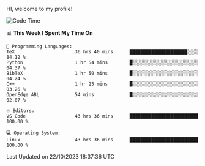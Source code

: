 HI, welcome to my profile!
<!--START_SECTION:waka-->
![Code Time](http://img.shields.io/badge/Code%20Time-1%2C727%20hrs%208%20mins-blue)

📊 **This Week I Spent My Time On** 

```text
💬 Programming Languages: 
TeX                      36 hrs 40 mins      █████████████████████░░░░   84.12 % 
Python                   1 hr 54 mins        █░░░░░░░░░░░░░░░░░░░░░░░░   04.37 % 
BibTeX                   1 hr 50 mins        █░░░░░░░░░░░░░░░░░░░░░░░░   04.24 % 
C++                      1 hr 25 mins        █░░░░░░░░░░░░░░░░░░░░░░░░   03.26 % 
OpenEdge ABL             54 mins             █░░░░░░░░░░░░░░░░░░░░░░░░   02.07 % 

🔥 Editors: 
VS Code                  43 hrs 36 mins      █████████████████████████   100.00 % 

💻 Operating System: 
Linux                    43 hrs 36 mins      █████████████████████████   100.00 % 
```


 Last Updated on 22/10/2023 18:37:36 UTC
<!--END_SECTION:waka-->
